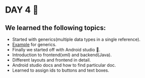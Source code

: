 # DAY 4 :purple_heart:
## We learned the following topics:
* Started with generics(multiple data types in a single reference).
* [Example](https://github.com/adarshsiva/AndroidWorkshop2019/blob/master/day4/generics/Driver.java) for generics.
* Finally we started off with Android studio :muscle:.
* Introduction to frontend(xml) and backend(Java).
* Different layouts and frontend in detail.
* Android studio docs and how to find particular doc.
* Learned to assign ids to buttons and text boxes.
